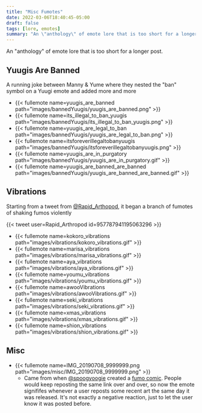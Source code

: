 ```yaml
---
title: "Misc Fumotes"
date: 2022-03-06T18:40:45-05:00
draft: false
tags: [lore, emotes]
summary: "An \"anthology\" of emote lore that is too short for a longer post"
---
```


An "anthology" of emote lore that is too short for a longer post.

## Yuugis Are Banned
A running joke between Manny & Yume where they nested the "ban" symbol on a Yuugi emote and added more and more

- {{< fullemote name=yuugis_are_banned path="images/bannedYuugis/yuugis_are_banned.png" >}}
- {{< fullemote name=its_illegal_to_ban_yuugis path="images/bannedYuugis/its_illegal_to_ban_yuugis.png" >}}
- {{< fullemote name=yuugis_are_legal_to_ban path="images/bannedYuugis/yuugis_are_legal_to_ban.png" >}}
- {{< fullemote name=itsforeverillegaltobanyuugis path="images/bannedYuugis/itsforeverillegaltobanyuugis.png" >}}
- {{< fullemote name=yuugis_are_in_purgatory path="images/bannedYuugis/yuugis_are_in_purgatory.gif" >}}
- {{< fullemote name=yuugis_are_banned_are_banned path="images/bannedYuugis/yuugis_are_banned_are_banned.gif" >}}


## Vibrations
Starting from a tweet from [@Rapid_Arthopod](https://twitter.com/Rapid_Arthropod), it began a branch of fumotes of shaking fumos violently

{{< tweet user=Rapid_Arthropod id=957787941195063296 >}}

- {{< fullemote name=kokoro_vibrations path="images/vibrations/kokoro_vibrations.gif" >}}
- {{< fullemote name=marisa_vibrations path="images/vibrations/marisa_vibrations.gif" >}}
- {{< fullemote name=aya_vibrations path="images/vibrations/aya_vibrations.gif" >}}
- {{< fullemote name=youmu_vibrations path="images/vibrations/youmu_vibrations.gif" >}}
- {{< fullemote name=awooVibrations path="images/vibrations/awooVibrations.gif" >}}
- {{< fullemote name=seki_vibrations path="images/vibrations/seki_vibrations.gif" >}}
- {{< fullemote name=xmas_vibrations path="images/vibrations/xmas_vibrations.gif" >}}
- {{< fullemote name=shion_vibrations path="images/vibrations/shion_vibrations.gif" >}}

## Misc

- {{< fullemote name=IMG_20190708_9999999.png path="images/misc/IMG_20190708_9999999.png" >}}
  - Came from when [@spoogyoogie](https://twitter.com/spoogyoogie) created a [fumo comic](https://www.pixiv.net/en/artworks/76105392). People would keep reposting the same link over and over, so now the emote signififes whenever a user reposts some recent art the same day it was released. It's not exactly a negative reaction, just to let the user know it was posted before.